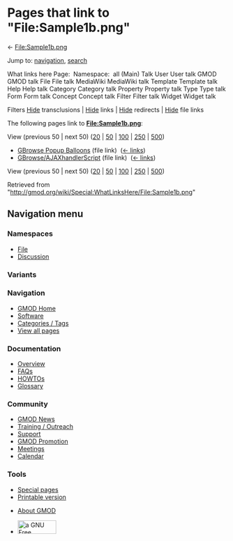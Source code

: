 <div id="mw-page-base" class="noprint">

</div>

<div id="mw-head-base" class="noprint">

</div>

<div id="content" class="mw-body" role="main">

<span id="top"></span>

<div id="mw-js-message" style="display:none;">

</div>



# <span dir="auto">Pages that link to "File:Sample1b.png"</span>

<div id="bodyContent">

<div id="contentSub">

← [File:Sample1b.png](/wiki/File:Sample1b.png "File:Sample1b.png")

</div>

<div id="jump-to-nav" class="mw-jump">

Jump to: [navigation](#mw-navigation), [search](#p-search)

</div>

<div id="mw-content-text">

What links here Page:  Namespace:  all (Main) Talk User User talk GMOD
GMOD talk File File talk MediaWiki MediaWiki talk Template Template talk
Help Help talk Category Category talk Property Property talk Type Type
talk Form Form talk Concept Concept talk Filter Filter talk Widget
Widget talk

Filters
[Hide](/mediawiki/index.php?title=Special:WhatLinksHere/File:Sample1b.png&hidetrans=1 "Special:WhatLinksHere/File:Sample1b.png")
transclusions \|
[Hide](/mediawiki/index.php?title=Special:WhatLinksHere/File:Sample1b.png&hidelinks=1 "Special:WhatLinksHere/File:Sample1b.png")
links \|
[Hide](/mediawiki/index.php?title=Special:WhatLinksHere/File:Sample1b.png&hideredirs=1 "Special:WhatLinksHere/File:Sample1b.png")
redirects \|
[Hide](/mediawiki/index.php?title=Special:WhatLinksHere/File:Sample1b.png&hideimages=1 "Special:WhatLinksHere/File:Sample1b.png")
file links

The following pages link to
**[File:Sample1b.png](/wiki/File:Sample1b.png "File:Sample1b.png")**:

View (previous 50 \| next 50)
([20](/mediawiki/index.php?title=Special:WhatLinksHere/File:Sample1b.png&limit=20 "Special:WhatLinksHere/File:Sample1b.png")
\|
[50](/mediawiki/index.php?title=Special:WhatLinksHere/File:Sample1b.png&limit=50 "Special:WhatLinksHere/File:Sample1b.png")
\|
[100](/mediawiki/index.php?title=Special:WhatLinksHere/File:Sample1b.png&limit=100 "Special:WhatLinksHere/File:Sample1b.png")
\|
[250](/mediawiki/index.php?title=Special:WhatLinksHere/File:Sample1b.png&limit=250 "Special:WhatLinksHere/File:Sample1b.png")
\|
[500](/mediawiki/index.php?title=Special:WhatLinksHere/File:Sample1b.png&limit=500 "Special:WhatLinksHere/File:Sample1b.png"))

- [GBrowse Popup
  Balloons](/wiki/GBrowse_Popup_Balloons "GBrowse Popup Balloons") (file
  link) ‎ <span class="mw-whatlinkshere-tools">([←
  links](/mediawiki/index.php?title=Special:WhatLinksHere&target=GBrowse+Popup+Balloons "Special:WhatLinksHere"))</span>
- [GBrowse/AJAXhandlerScript](/wiki/GBrowse/AJAXhandlerScript "GBrowse/AJAXhandlerScript")
  (file link) ‎ <span class="mw-whatlinkshere-tools">([←
  links](/mediawiki/index.php?title=Special:WhatLinksHere&target=GBrowse%2FAJAXhandlerScript "Special:WhatLinksHere"))</span>

View (previous 50 \| next 50)
([20](/mediawiki/index.php?title=Special:WhatLinksHere/File:Sample1b.png&limit=20 "Special:WhatLinksHere/File:Sample1b.png")
\|
[50](/mediawiki/index.php?title=Special:WhatLinksHere/File:Sample1b.png&limit=50 "Special:WhatLinksHere/File:Sample1b.png")
\|
[100](/mediawiki/index.php?title=Special:WhatLinksHere/File:Sample1b.png&limit=100 "Special:WhatLinksHere/File:Sample1b.png")
\|
[250](/mediawiki/index.php?title=Special:WhatLinksHere/File:Sample1b.png&limit=250 "Special:WhatLinksHere/File:Sample1b.png")
\|
[500](/mediawiki/index.php?title=Special:WhatLinksHere/File:Sample1b.png&limit=500 "Special:WhatLinksHere/File:Sample1b.png"))

</div>

<div class="printfooter">

Retrieved from
"<http://gmod.org/wiki/Special:WhatLinksHere/File:Sample1b.png>"

</div>

<div id="catlinks" class="catlinks catlinks-allhidden">

</div>

<div class="visualClear">

</div>

</div>

</div>

<div id="mw-navigation">

## Navigation menu

<div id="mw-head">



<div id="left-navigation">

<div id="p-namespaces" class="vectorTabs" role="navigation"
aria-labelledby="p-namespaces-label">

### Namespaces

- <span id="ca-nstab-image"><a href="/wiki/File:Sample1b.png" accesskey="c"
  title="View the file page [c]">File</a></span>
- <span id="ca-talk"><a
  href="/mediawiki/index.php?title=File_talk:Sample1b.png&amp;action=edit&amp;redlink=1"
  accesskey="t"
  title="Discussion about the content page [t]">Discussion</a></span>

</div>

<div id="p-variants" class="vectorMenu emptyPortlet" role="navigation"
aria-labelledby="p-variants-label">

### 

### Variants[](#)

<div class="menu">

</div>

</div>

</div>

<div id="right-navigation">





</div>



</div>

</div>

</div>

<div id="mw-panel">

<div id="p-logo" role="banner">

<a href="/wiki/Main_Page"
style="background-image: url(http://gmod.org/images/GMOD-cogs.png);"
title="Visit the main page"></a>

</div>

<div id="p-Navigation" class="portal" role="navigation"
aria-labelledby="p-Navigation-label">

### Navigation

<div class="body">

- <span id="n-GMOD-Home">[GMOD Home](/wiki/Main_Page)</span>
- <span id="n-Software">[Software](/wiki/GMOD_Components)</span>
- <span id="n-Categories-.2F-Tags">[Categories /
  Tags](/wiki/Categories)</span>
- <span id="n-View-all-pages">[View all
  pages](/wiki/Special:AllPages)</span>

</div>

</div>

<div id="p-Documentation" class="portal" role="navigation"
aria-labelledby="p-Documentation-label">

### Documentation

<div class="body">

- <span id="n-Overview">[Overview](/wiki/Overview)</span>
- <span id="n-FAQs">[FAQs](/wiki/Category:FAQ)</span>
- <span id="n-HOWTOs">[HOWTOs](/wiki/Category:HOWTO)</span>
- <span id="n-Glossary">[Glossary](/wiki/Glossary)</span>

</div>

</div>

<div id="p-Community" class="portal" role="navigation"
aria-labelledby="p-Community-label">

### Community

<div class="body">

- <span id="n-GMOD-News">[GMOD News](/wiki/GMOD_News)</span>
- <span id="n-Training-.2F-Outreach">[Training /
  Outreach](/wiki/Training_and_Outreach)</span>
- <span id="n-Support">[Support](/wiki/Support)</span>
- <span id="n-GMOD-Promotion">[GMOD
  Promotion](/wiki/GMOD_Promotion)</span>
- <span id="n-Meetings">[Meetings](/wiki/Meetings)</span>
- <span id="n-Calendar">[Calendar](/wiki/Calendar)</span>

</div>

</div>

<div id="p-tb" class="portal" role="navigation"
aria-labelledby="p-tb-label">

### Tools

<div class="body">

- <span id="t-specialpages"><a href="/wiki/Special:SpecialPages" accesskey="q"
  title="A list of all special pages [q]">Special pages</a></span>
- <span id="t-print"><a
  href="/mediawiki/index.php?title=Special:WhatLinksHere/File:Sample1b.png&amp;printable=yes"
  rel="alternate" accesskey="p"
  title="Printable version of this page [p]">Printable version</a></span>

</div>

</div>

</div>

</div>

<div id="footer" role="contentinfo">

- <span id="footer-places-about">[About
  GMOD](/wiki/GMOD:About "GMOD:About")</span>

<!-- -->

- <span id="footer-copyrightico">[<img src="http://www.gnu.org/graphics/gfdl-logo-small.png" width="88"
  height="31" alt="a GNU Free Documentation License" />](http://www.gnu.org/licenses/fdl-1.3.html)</span>




</div>
